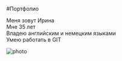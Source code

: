 #Портфолио

Меня зовут Ирина  
Мне  35 лет  
Владею английским и немецким языками  
Умею работать в GIT  

![photo](https://ural.aif.ru/society/foto_na_pasport_kak_nakrasitsya_dlya_fotografii_na_dokumenty)

